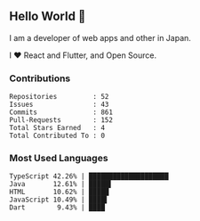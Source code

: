 ## Hello World 👋

I am a developer of web apps and other in Japan.

I ❤️ React and Flutter, and Open Source.

### Contributions

    Repositories         : 52
    Issues               : 43
    Commits              : 861
    Pull-Requests        : 152
    Total Stars Earned   : 4
    Total Contributed To : 0

### Most Used Languages

    TypeScript 42.26% | ████████████████████
    Java       12.61% | █████▌
    HTML       10.62% | █████
    JavaScript 10.49% | ████▌
    Dart        9.43% | ████
